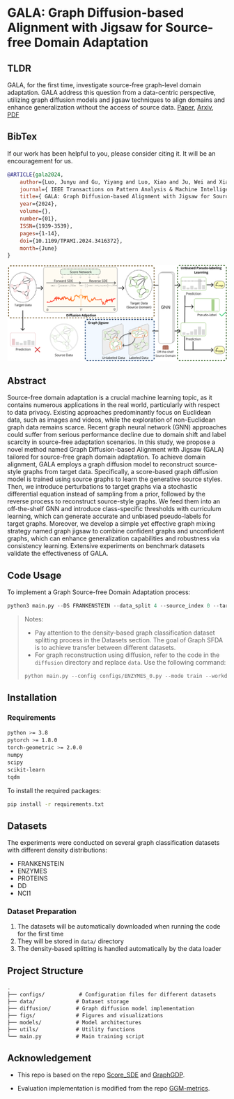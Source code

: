 # GALA: Graph Diffusion-based Alignment with Jigsaw for Source-free Domain Adaptation

## TLDR

GALA, for the first time, investigate source-free graph-level domain adaptation. GALA address this question from a data-centric perspective, utilizing graph diffusion models and jigsaw techniques to align domains and enhance generalization without the access of source data. [Paper](https://ieeexplore.ieee.org/document/10561561), [Arxiv](https://arxiv.org/abs/2410.16606), [PDF](https://sourcefreegraphdomainadaptation.github.io/static/images/GALA_TPAMI24.pdf)


## BibTex

If our work has been helpful to you, please consider citing it. It will be an encouragement for us.

```bibtex
@ARTICLE{gala2024,
    author={Luo, Junyu and Gu, Yiyang and Luo, Xiao and Ju, Wei and Xiao, Zhiping and Zhao, Yusheng and Yuan, Jingyang and Zhang, Ming},
    journal={ IEEE Transactions on Pattern Analysis & Machine Intelligence },
    title={ GALA: Graph Diffusion-based Alignment with Jigsaw for Source-free Domain Adaptation },
    year={2024},
    volume={},
    number={01},
    ISSN={1939-3539},
    pages={1-14},
    doi={10.1109/TPAMI.2024.3416372},
    month={June}
}
```

![GALA Framework](./figs/gala-framework.png)

## Abstract

Source-free domain adaptation is a crucial machine learning topic, as it contains numerous applications in the real world, particularly with respect to data privacy. Existing approaches predominantly focus on Euclidean data, such as images and videos, while the exploration of non-Euclidean graph data remains scarce. Recent graph neural network (GNN) approaches could suffer from serious performance decline due to domain shift and label scarcity in source-free adaptation scenarios. In this study, we propose a novel method named Graph Diffusion-based Alignment with Jigsaw (GALA) tailored for source-free graph domain adaptation. To achieve domain alignment, GALA employs a graph diffusion model to reconstruct source-style graphs from target data. Specifically, a score-based graph diffusion model is trained using source graphs to learn the generative source styles. Then, we introduce perturbations to target graphs via a stochastic differential equation instead of sampling from a prior, followed by the reverse process to reconstruct source-style graphs. We feed them into an off-the-shelf GNN and introduce class-specific thresholds with curriculum learning, which can generate accurate and unbiased pseudo-labels for target graphs. Moreover, we develop a simple yet effective graph mixing strategy named graph jigsaw to combine confident graphs and unconfident graphs, which can enhance generalization capabilities and robustness via consistency learning. Extensive experiments on benchmark datasets validate the effectiveness of GALA.



## Code Usage

To implement a Graph Source-free Domain Adaptation process:
```python
python3 main.py --DS FRANKENSTEIN --data_split 4 --source_index 0 --target_index 2 --hidden-dim 64 --conv_type GCN --tta_epoch 20 
```

> Notes:
> - Pay attention to the density-based graph classification dataset splitting process in the Datasets section. The goal of Graph SFDA is to achieve transfer between different datasets.
> - For graph reconstruction using diffusion, refer to the code in the `diffusion` directory and replace `data`. Use the following command:
> ```python 
> python main.py --config configs/ENZYMES_0.py --mode train --workdir exp/ENZYMES
> ```


## Installation

### Requirements
```bash
python >= 3.8
pytorch >= 1.8.0
torch-geometric >= 2.0.0
numpy
scipy
scikit-learn
tqdm
```

To install the required packages:
```bash
pip install -r requirements.txt
```

## Datasets

The experiments were conducted on several graph classification datasets with different density distributions:

- FRANKENSTEIN
- ENZYMES
- PROTEINS
- DD
- NCI1

### Dataset Preparation
1. The datasets will be automatically downloaded when running the code for the first time
2. They will be stored in `data/` directory
3. The density-based splitting is handled automatically by the data loader

## Project Structure
```
.
├── configs/           # Configuration files for different datasets
├── data/             # Dataset storage
├── diffusion/        # Graph diffusion model implementation
├── figs/             # Figures and visualizations
├── models/           # Model architectures
├── utils/            # Utility functions
└── main.py           # Main training script
```

## Acknowledgement

- This repo is based on the repo [Score_SDE](https://github.com/yang-song/score_sde_pytorch) and [GraphGDP](https://github.com/GRAPH-0/GraphGDP). 

- Evaluation implementation is modified from the repo [GGM-metrics](https://github.com/uoguelph-mlrg/GGM-metrics).
